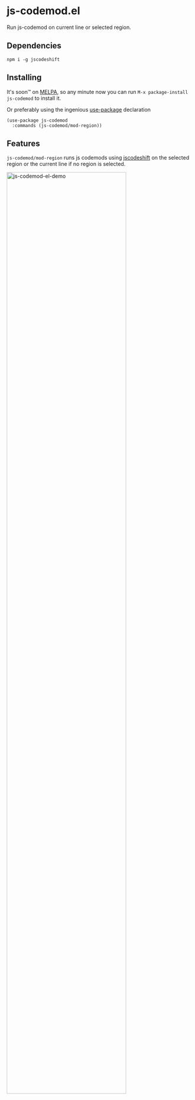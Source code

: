 # js-codemod.el
Run js-codemod on current line or selected region.

## Dependencies

`npm i -g jscodeshift`

## Installing

It's soon™ on [MELPA](https://melpa.org/#/getting-started), so any minute now you can run `M-x package-install js-codemod` to install it.

Or preferably using the ingenious [use-package](https://github.com/jwiegley/use-package) declaration

```
(use-package js-codemod
  :commands (js-codemod/mod-region))
```

## Features

`js-codemod/mod-region` runs js codemods using [jscodeshift](https://github.com/facebook/jscodeshift) on the selected region or the current line if no region is selected.

<img src="https://d3vv6lp55qjaqc.cloudfront.net/items/3S0s210n0W3O1J2H3W27/Screen%20Recording%202017-10-17%20at%2009.46%20PM.gif?X-CloudApp-Visitor-Id=5102c944a369d2eb3e4cef97298683d9&v=a5dbec11" width="80%" alt="js-codemod-el-demo"/>
